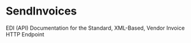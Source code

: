 SendInvoices
============

EDI (API) Documentation for the Standard, XML-Based, Vendor Invoice HTTP Endpoint

